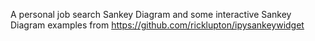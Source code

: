 A personal job search Sankey Diagram and some interactive Sankey Diagram examples from https://github.com/ricklupton/ipysankeywidget
